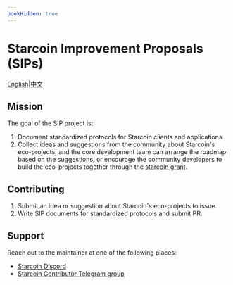 ```yaml
---
bookHidden: true
---
```

# Starcoin Improvement Proposals (SIPs)

[English](./_index.md)|[中文](_index.zh.md)


## Mission

The goal of the SIP project is:

1. Document standardized protocols for Starcoin clients and applications.
2. Collect ideas and suggestions from the community about Starcoin's eco-projects, and the core development team can arrange the roadmap based on the suggestions, or encourage the community developers to build the eco-projects together through the [starcoin grant](https://grant.starcoin.org).

## Contributing

1. Submit an idea or suggestion about Starcoin's eco-projects to issue.
2. Write SIP documents for standardized protocols and submit PR.


## Support

Reach out to the maintainer at one of the following places:

- [Starcoin Discord](https://discord.gg/starcoin)
- [Starcoin Contributor Telegram group](https://t.me/starcoin_contributor)